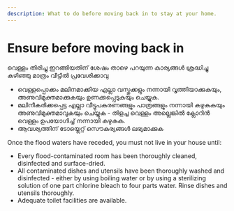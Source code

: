 ```yaml
---
description: What to do before moving back in to stay at your home.
---
```


# Ensure before moving back in

വെള്ളം തിരിച്ചു ഇറങ്ങിയതിന് ശേഷം താഴെ പറയുന്ന കാര്യങ്ങൾ ശ്രദ്ധിച്ചു കഴിഞ്ഞു മാത്രം വീട്ടിൽ പ്രവേശിക്കാവു

* വെള്ളപ്പൊക്കം മലിനമാക്കിയ എല്ലാ വസ്തുക്കളും നന്നായി വൃത്തിയാക്കുകയും, അണുവിമുക്തമാക്കുകയും ഉണക്കപ്പെടുകയും ചെയ്യുക.
* മലിനീകരിക്കപ്പെട്ട എല്ലാ വീട്ടുപകരണങ്ങളും പാത്രങ്ങളും നന്നായി കഴുകുകയും അണുവിമുക്തമാവുകയും ചെയ്യുക - തിളച്ച വെള്ളം അല്ലെങ്കിൽ ക്ലോറിൻ വെള്ളം ഉപയോഗിച്ച് നന്നായി കഴുകുക.
* ആവശ്യത്തിന് ടോയ്ലെറ്റ് സൌകര്യങ്ങൾ ലഭ്യമാക്കുക

Once the flood waters have receded, you must not live in your house until:

* Every flood-contaminated room has been thoroughly cleaned, disinfected and surface-dried.
* All contaminated dishes and utensils have been thoroughly washed and disinfected - either by using boiling water or by using a sterilizing solution of one part chlorine bleach to four parts water. Rinse dishes and utensils thoroughly.
* Adequate toilet facilities are available.

